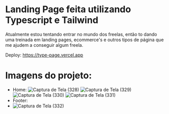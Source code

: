 # Landing Page feita utilizando Typescript e Tailwind
Atualmente estou tentando entrar no mundo dos freelas, então to dando uma treinada em landing pages, ecommerce's e outros tipos de página que me ajudem a conseguir algum freela.

Deploy: https://type-page.vercel.app

# Imagens do projeto: 

* Home:
![Captura de Tela (328)](https://github.com/LeonardoAlves04/typePage/assets/69488943/0239a615-4f4f-4270-9010-c1f70a085619)
![Captura de Tela (329)](https://github.com/LeonardoAlves04/typePage/assets/69488943/1ce58f7a-86fe-48a4-9002-fb0af821adc8)
![Captura de Tela (330)](https://github.com/LeonardoAlves04/typePage/assets/69488943/25b37304-a071-4c7c-883f-6e605057837b)
![Captura de Tela (331)](https://github.com/LeonardoAlves04/typePage/assets/69488943/f4ec70dd-1325-4423-8276-3b156033f028)
* Footer:
* ![Captura de Tela (332)](https://github.com/LeonardoAlves04/typePage/assets/69488943/f7c8de4f-45a7-4b20-b382-f1d38857cf50)

